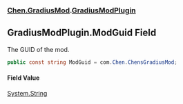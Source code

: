 ### [Chen.GradiusMod](./neHTXX+yFsk1RpXqjkv9zg.md 'Chen.GradiusMod').[GradiusModPlugin](./l92m4Dah9rvPq366O3unNQ.md 'Chen.GradiusMod.GradiusModPlugin')
## GradiusModPlugin.ModGuid Field
The GUID of the mod.  
```csharp
public const string ModGuid = com.Chen.ChensGradiusMod;
```
#### Field Value
[System.String](https://docs.microsoft.com/en-us/dotnet/api/System.String 'System.String')  
